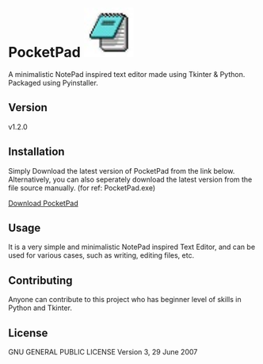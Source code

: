 # PocketPad <img src="img.jpg" alt="Alt Text" width="100" height="100">





A minimalistic NotePad inspired text editor made using Tkinter & Python.
Packaged using Pyinstaller.

## Version

v1.2.0

## Installation

Simply Download the latest version of PocketPad from the link below.
Alternatively, you can also seperately download the latest version from the file source manually. (for ref: PocketPad.exe)

[Download PocketPad](https://raw.githubusercontent.com/deboneil07/PocketPad/main/PocketPad.exe)





## Usage

It is a very simple and minimalistic NotePad inspired Text Editor, and can be used for various cases, such as writing, editing files, etc.

## Contributing

Anyone can contribute to this project who has beginner level of skills in Python and Tkinter.

## License

GNU GENERAL PUBLIC LICENSE Version 3, 29 June 2007
